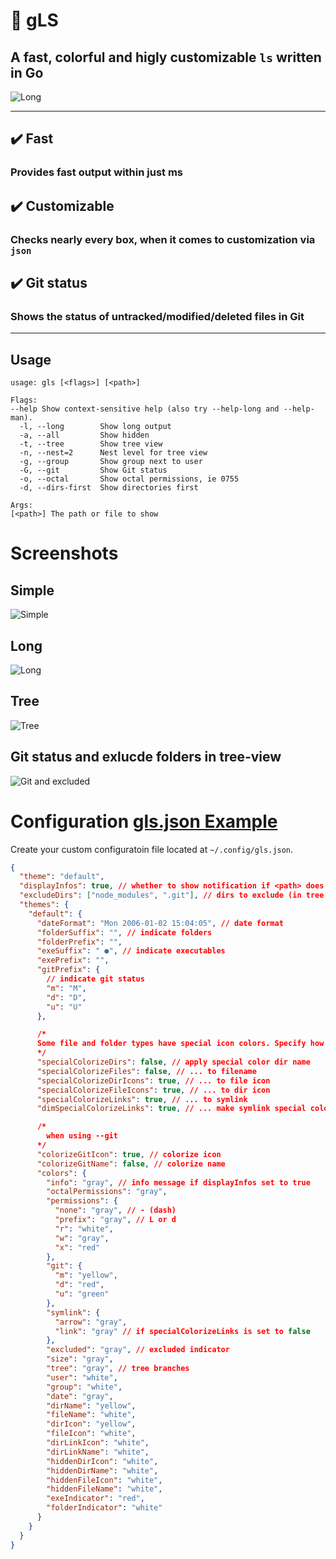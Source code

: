 # 🚦 gLS

## A fast, colorful and higly customizable `ls` written in Go

![Long](https://i.imgur.com/4dmiO3l.png)

---

## ✔️ Fast

### Provides fast output within just ms

## ✔️ Customizable

### Checks nearly every box, when it comes to customization via `json`

## ✔️ Git status

### Shows the status of untracked/modified/deleted files in Git

---

## Usage

```
usage: gls [<flags>] [<path>]

Flags:
--help Show context-sensitive help (also try --help-long and --help-man).
  -l, --long        Show long output
  -a, --all         Show hidden
  -t, --tree        Show tree view
  -n, --nest=2      Nest level for tree view
  -g, --group       Show group next to user
  -G, --git         Show Git status
  -o, --octal       Show octal permissions, ie 0755
  -d, --dirs-first  Show directories first

Args:
[<path>] The path or file to show
```

# Screenshots

## Simple

![Simple](https://i.imgur.com/dpI0v2w.png)

## Long

![Long](https://i.imgur.com/4dmiO3l.png)

## Tree

![Tree](https://i.imgur.com/RsTKQ9q.png)

## Git status and exlucde folders in tree-view

![Git and excluded](https://i.imgur.com/sylSGsm.png)

# Configuration [gls.json Example](https://github.com/ad-on-is/gls/blob/main/.config/gls.json)

Create your custom configuratoin file located at `~/.config/gls.json`.

```json
{
  "theme": "default",
  "displayInfos": true, // whether to show notification if <path> does not exist or <path> is empty
  "excludeDirs": ["node_modules", ".git"], // dirs to exclude (in tree view)
  "themes": {
    "default": {
      "dateFormat": "Mon 2006-01-02 15:04:05", // date format
      "folderSuffix": "", // indicate folders
      "folderPrefix": "",
      "exeSuffix": " ●", // indicate executables
      "exePrefix": "",
      "gitPrefix": {
        // indicate git status
        "m": "M",
        "d": "D",
        "u": "U"
      },

      /* 
      Some file and folder types have special icon colors. Specify how to style them
      */
      "specialColorizeDirs": false, // apply special color dir name
      "specialColorizeFiles": false, // ... to filename
      "specialColorizeDirIcons": true, // ... to file icon
      "specialColorizeFileIcons": true, // ... to dir icon
      "specialColorizeLinks": true, // ... to symlink
      "dimSpecialColorizeLinks": true, // ... make symlink special color slightli dimmer

      /*
        when using --git
      */
      "colorizeGitIcon": true, // colorize icon
      "colorizeGitName": false, // colorize name
      "colors": {
        "info": "gray", // info message if displayInfos set to true
        "octalPermissions": "gray",
        "permissions": {
          "none": "gray", // - (dash)
          "prefix": "gray", // L or d
          "r": "white",
          "w": "gray",
          "x": "red"
        },
        "git": {
          "m": "yellow",
          "d": "red",
          "u": "green"
        },
        "symlink": {
          "arrow": "gray",
          "link": "gray" // if specialColorizeLinks is set to false
        },
        "excluded": "gray", // excluded indicator
        "size": "gray",
        "tree": "gray", // tree branches
        "user": "white",
        "group": "white",
        "date": "gray",
        "dirName": "yellow",
        "fileName": "white",
        "dirIcon": "yellow",
        "fileIcon": "white",
        "dirLinkIcon": "white",
        "dirLinkName": "white",
        "hiddenDirIcon": "white",
        "hiddenDirName": "white",
        "hiddenFileIcon": "white",
        "hiddenFileName": "white",
        "exeIndicator": "red",
        "folderIndicator": "white"
      }
    }
  }
}
```
